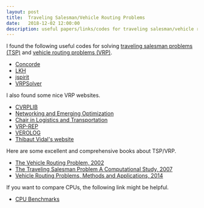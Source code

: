 ```yaml
---
layout: post
title:  Traveling Salesman/Vehicle Routing Problems
date:   2018-12-02 12:00:00
description: useful papers/links/codes for traveling salesman/vehicle routing problems
---
```


I found the following useful codes for solving <a href="https://en.wikipedia.org/wiki/Travelling_salesman_problem" target="_blank">traveling salesman problems (TSP)</a> and <a href="https://en.wikipedia.org/wiki/Vehicle_routing_problem" target="_blank">vehicle routing problems (VRP)</a>.

<ul>
    <li><a href="http://www.math.uwaterloo.ca/tsp/concorde/index.html" target="_blank">Concorde</a></li>
    <li><a href="http://akira.ruc.dk/~keld/research/LKH-3/" target="_blank">LKH</a></li>
    <li><a href="https://github.com/graphhopper/jsprit" target="_blank">jspirit</a></li>
    <li><a href="https://vrpsolver.math.u-bordeaux.fr/" target="_blank">VRPSolver</a></li>
</ul>

I also found some nice VRP websites.

<ul>
    <li><a href="http://vrp.galgos.inf.puc-rio.br/index.php/en/" target="_blank">CVRPLIB</a></li>
    <li><a href="http://neo.lcc.uma.es/vrp/" target="_blank">Networking and Emerging Optimization</a></li>
    <li><a href="http://chairelogistique.hec.ca/en/" target="_blank">Chair in Logistics and Transportation</a></li>
    <li><a href="http://www.vrp-rep.org/" target="_blank">VRP-REP</a></li>
    <li><a href="https://www.euro-online.org/websites/verolog/" target="_blank">VEROLOG</a></li>
    <li><a href="https://w1.cirrelt.ca/~vidalt/en/VRP-resources.html" target="_blank">Thibaut Vidal's website</a></li>
</ul>

Here are some excellent and comprehensive books about TSP/VRP.

<ul>
    <li><a href="https://epubs.siam.org/doi/book/10.1137/1.9780898718515" target="_blank">The Vehicle Routing Problem, 2002</a></li>
    <li><a href="https://press.princeton.edu/titles/8451.html" target="_blank">The Traveling Salesman Problem A Computational Study, 2007</a></li>
    <li><a href="http://bookstore.siam.org/mo18/" target="_blank">Vehicle Routing Problems, Methods and Applications, 2014</a></li>
</ul>

If you want to compare CPUs, the following link might be helpful.

<ul>
    <li><a href="https://www.cpubenchmark.net/singleThread.html" target="_blank">CPU Benchmarks</a></li>
</ul>